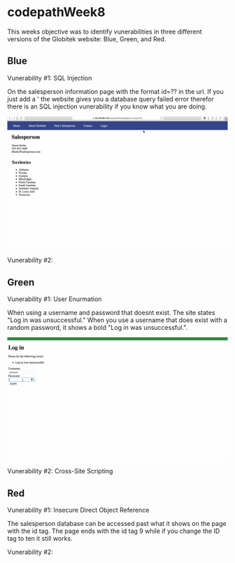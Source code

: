 # codepathWeek8
This weeks objective was to identify vunerabilities in three different versions of the Globitek website: Blue, Green, and Red.

## Blue
Vunerability #1: SQL Injection

On the salesperson information page with the format id=?? in the url. If you just add a ' the website gives you a database query failed error therefor there is an SQL injection vunerability if you know what you are doing.

![](blue_injection1.gif)

Vunerability #2:

## Green
Vunerability #1: User Enurmation

When using a username and password that doesnt exist. The site states "Log in was unsuccessful." When you use a username that does exist with a random password, it shows a bold "Log in was unsuccessful.".

![](green_injection1.gif)

Vunerability #2: Cross-Site Scripting

## Red
Vunerability #1: Insecure Direct Object Reference

The salesperson database can be accessed past what it shows on the page with the id tag. The page ends with the id tag 9 while if you change the ID tag to ten it still works.

Vunerability #2: 
